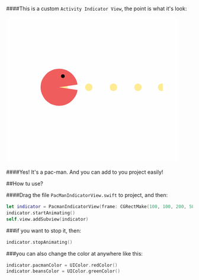 ####This is a custom `Activity Indicator View`, the point is what it's look:    

![](pacMan.gif)

####Yes! It's a pac-man. And you can add to you project easily!

##How tu use?

####Drag the file `PacManIndicatorView.swift` to project, and then:

```swift 
let indicator = PacmanIndicatorView(frame: CGRectMake(100, 100, 200, 50))
indicator.startAnimating()
self.view.addSubview(indicator)
```

###if you want to stop it, then:

```swift
indicator.stopAnimating()
```

###you can also change the color at anywhere like this:

```swift
indicator.pacmanColor = UIColor.redColor()
indicator.beansColor = UIColor.greenColor()
```